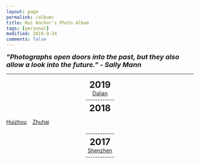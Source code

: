 ```yaml
---
layout: page
permalink: /album/
title: Rui Anchor's Photo Album
tags: [personal]
modified: 2019-9-24
comments: false
---
```


<strong><i><font size = "+1">"Photographs open doors into the past, but they also allow a look into the future."  - Sally Mann</font></i></strong>

----

<center><strong><font size = "+2">2019</font></strong></center>

<div style="text-align: center;font: Blue"><a href="{{site.baseurl}}/album/2019/0914-dalian.md">Dalian</a></div>

<center>------------</center>

<center><strong><font size = "+2">2018</font></strong></center>

[Huizhou](album/2018/0403-huizhou.md) &nbsp;&nbsp; [Zhuhai](album/2018/0120-zhuhai.md)

<center>------------</center>

<center><strong><font size = "+2">2017</font></strong></center>

<div style="text-align: center;font: Blue"><a href="{{site.baseurl}}/album/2017/1224-shenzhen.md">Shenzhen</a></div>

<center>------------</center>